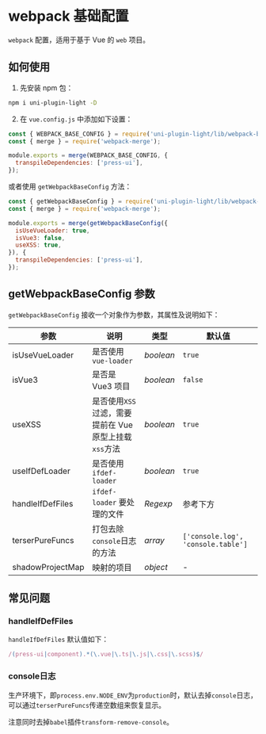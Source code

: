 # webpack 基础配置

`webpack` 配置，适用于基于 Vue 的 `web` 项目。

## 如何使用

1. 先安装 npm 包：

```bash
npm i uni-plugin-light -D
```

2. 在 `vue.config.js` 中添加如下设置：


```js
const { WEBPACK_BASE_CONFIG } = require('uni-plugin-light/lib/webpack-base-config');
const { merge } = require('webpack-merge');

module.exports = merge(WEBPACK_BASE_CONFIG, {
  transpileDependencies: ['press-ui'],
});
```

或者使用 `getWebpackBaseConfig` 方法：



```js
const { getWebpackBaseConfig } = require('uni-plugin-light/lib/webpack-base-config');
const { merge } = require('webpack-merge');

module.exports = merge(getWebpackBaseConfig({
  isUseVueLoader: true,
  isVue3: false,
  useXSS: true,
}), {
  transpileDependencies: ['press-ui'],
});
```

## getWebpackBaseConfig 参数

`getWebpackBaseConfig` 接收一个对象作为参数，其属性及说明如下：


| 参数             | 说明                                                  | 类型      | 默认值                             |
| ---------------- | ----------------------------------------------------- | --------- | ---------------------------------- |
| isUseVueLoader   | 是否使用`vue-loader`                                  | _boolean_ | `true`                             |
| isVue3           | 是否是 Vue3 项目                                      | _boolean_ | `false`                            |
| useXSS           | 是否使用`XSS`过滤，需要提前在 Vue 原型上挂载`xss`方法 | _boolean_ | `true`                             |
| useIfDefLoader   | 是否使用`ifdef-loader`                                | _boolean_ | `true`                             |
| handleIfDefFiles | `ifdef-loader` 要处理的文件                           | _Regexp_  | 参考下方                           |
| terserPureFuncs  | 打包去除`console`日志的方法                           | _array_   | `['console.log', 'console.table']` |
| shadowProjectMap | 映射的项目                                            | _object_  | -                                  |


## 常见问题


### handleIfDefFiles

`handleIfDefFiles` 默认值如下：

```ts
/(press-ui|component).*(\.vue|\.ts|\.js|\.css|\.scss)$/
```

### console日志

生产环境下，即`process.env.NODE_ENV`为`production`时，默认去掉`console`日志，可以通过`terserPureFuncs`传递空数组来恢复显示。

注意同时去掉`babel`插件`transform-remove-console`。


